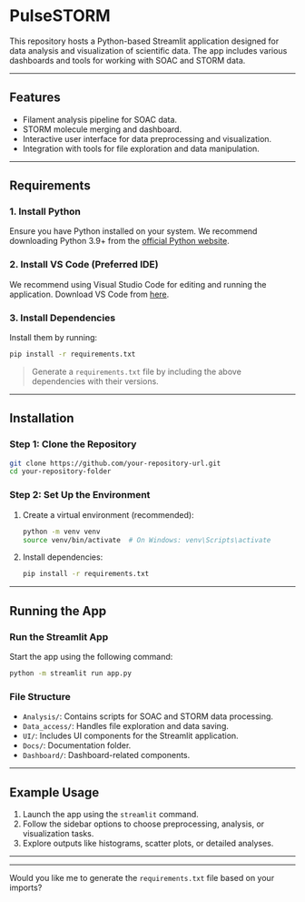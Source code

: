 # **PulseSTORM**

This repository hosts a Python-based Streamlit application designed for data analysis and visualization of scientific data. The app includes various dashboards and tools for working with SOAC and STORM data.

---

## **Features**
- Filament analysis pipeline for SOAC data.
- STORM molecule merging and dashboard.
- Interactive user interface for data preprocessing and visualization.
- Integration with tools for file exploration and data manipulation.

---

## **Requirements**

### **1. Install Python**
Ensure you have Python installed on your system. We recommend downloading Python 3.9+ from the [official Python website](https://www.python.org/downloads/).

### **2. Install VS Code (Preferred IDE)**
We recommend using Visual Studio Code for editing and running the application. Download VS Code from [here](https://code.visualstudio.com/).

### **3. Install Dependencies**
Install them by running:
```bash
pip install -r requirements.txt
```
> Generate a `requirements.txt` file by including the above dependencies with their versions.

---

## **Installation**

### Step 1: Clone the Repository
```bash
git clone https://github.com/your-repository-url.git
cd your-repository-folder
```

### Step 2: Set Up the Environment
1. Create a virtual environment (recommended):
   ```bash
   python -m venv venv
   source venv/bin/activate  # On Windows: venv\Scripts\activate
   ```
2. Install dependencies:
   ```bash
   pip install -r requirements.txt
   ```

---

## **Running the App**

### **Run the Streamlit App**
Start the app using the following command:
```bash
python -m streamlit run app.py
```

### **File Structure**
- `Analysis/`: Contains scripts for SOAC and STORM data processing.
- `Data_access/`: Handles file exploration and data saving.
- `UI/`: Includes UI components for the Streamlit application.
- `Docs/`: Documentation folder.
- `Dashboard/`: Dashboard-related components.

---

## **Example Usage**
1. Launch the app using the `streamlit` command.
2. Follow the sidebar options to choose preprocessing, analysis, or visualization tasks.
3. Explore outputs like histograms, scatter plots, or detailed analyses.

---


---

Would you like me to generate the `requirements.txt` file based on your imports?
